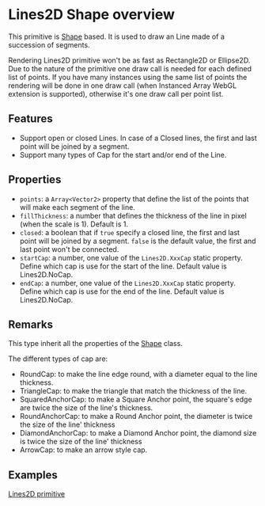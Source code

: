 # Lines2D Shape overview

This primitive is [Shape](http://doc.babylonjs.com/extensions/Canvas2D_Shape2D) based. It is used to draw an Line made of a succession of segments.

Rendering Lines2D primitive won't be as fast as Rectangle2D or Ellipse2D. Due to the nature of the primitive one draw call is needed for each defined list of points. If you have many instances using the same list of points the rendering will be done in one draw call (when Instanced Array WebGL extension is supported), otherwise it's one draw call per point list.

## Features

 - Support open or closed Lines. In case of a Closed lines, the first and last point will be joined by a segment.
 - Support many types of Cap for the start and/or end of the Line.

## Properties

 - `points`: a `Array<Vector2>` property that define the list of the points that will make each segment of the line.
 - `fillThickness`: a number that defines the thickness of the line in pixel (when the scale is 1). Default is 1.
 - `closed`: a boolean that if `true` specify a closed line, the first and last point will be joined by a segment. `false` is the default value, the first and last point won't be connected.
 - `startCap`: a number, one value of the `Lines2D.XxxCap` static property. Define which cap is use for the start of the line. Default value is Lines2D.NoCap.
 - `endCap`: a number, one value of the `Lines2D.XxxCap` static property. Define which cap is use for the end of the line. Default value is Lines2D.NoCap.

## Remarks

This type inherit all the properties of the [Shape](http://doc.babylonjs.com/extensions/Canvas2D_Shape2D) class.

The different types of cap are:
 - RoundCap: to make the line edge round, with a diameter equal to the line thickness.
 - TriangleCap: to make the triangle that match the thickness of the line.
 - SquaredAnchorCap: to make a Square Anchor point, the square's edge are twice the size of the line's thickness.
 - RoundAnchorCap: to make a Round Anchor point, the diameter is twice the size of the line' thickness
 - DiamondAnchorCap: to make a Diamond Anchor point, the diamond size is twice the size of the line' thickness
 - ArrowCap: to make an arrow style cap.

## Examples

[Lines2D primitive](http://babylonjs-playground.com/#15C96V#5)

